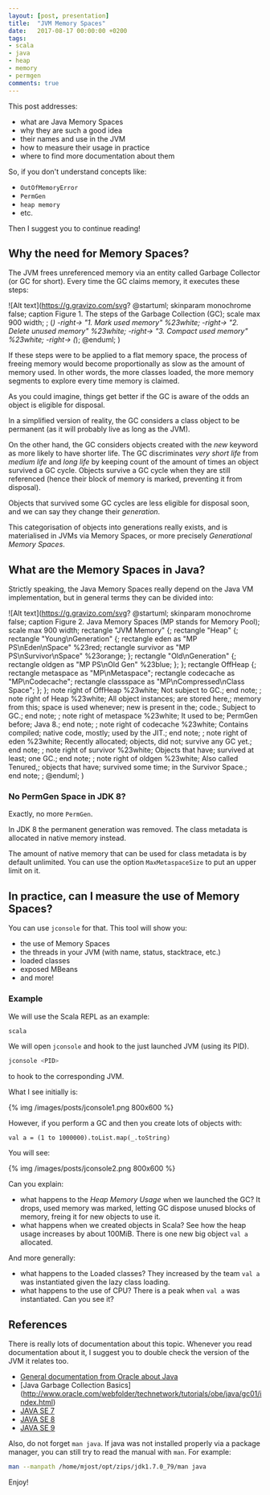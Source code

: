 ```yaml
---
layout: [post, presentation]
title:  "JVM Memory Spaces"
date:   2017-08-17 00:00:00 +0200
tags:
- scala
- java
- heap
- memory
- permgen
comments: true
---
```


This post addresses:

- what are Java Memory Spaces
- why they are such a good idea
- their names and use in the JVM
- how to measure their usage in practice
- where to find more documentation about them

<!--slide-down-->

So, if you don't understand concepts like:

- `OutOfMemoryError`
- `PermGen`
- `heap memory`
- etc.

Then I suggest you to continue reading!

<!--slide-next-->

<!--more-->

## Why the need for Memory Spaces?

<!--slide-ignore-begin-->

The JVM frees unreferenced memory via an entity called Garbage Collector (or GC for short).
Every time the GC claims memory, it executes these steps:

<!--slide-ignore-end-->

![Alt text](https://g.gravizo.com/svg?
@startuml;
skinparam monochrome false;
caption Figure 1. The steps of the Garbage Collection (GC);
scale max 900 width;
;
(*) -right-> "1. Mark used memory" %23white;
-right-> "2. Delete unused memory" %23white;
-right-> "3. Compact used memory" %23white;
-right-> \(*\);
@enduml;
)

<!--slide-ignore-begin-->

If these steps were to be applied to a flat memory space, the process of freeing memory would become
proportionally as slow as the amount of memory used. In other words, the more classes loaded, the more
memory segments to explore every time memory is claimed.

As you could imagine, things get better if the GC is aware of the odds an object is eligible for disposal.

In a simplified version of reality, the GC considers a class object to be permanent (as it will probably
live as long as the JVM).

On the other hand, the GC considers objects created with the _new_ keyword as
more likely to have shorter life. The GC discriminates _very short life_ from _medium life_ and _long life_
by keeping count of the amount of times an object survived a GC cycle. Objects survive a GC cycle when they
are still referenced (hence their block of memory is marked, preventing it from disposal).

Objects that survived some GC cycles are less eligible for disposal soon, and we can say they change
their _generation_.

This categorisation of objects into generations really exists, and is materialised in JVMs via Memory Spaces,
or more precisely _Generational Memory Spaces_.

<!--slide-ignore-end-->

<!--slide-next-->

## What are the Memory Spaces in Java?

<!--slide-ignore-begin-->

Strictly speaking, the Java Memory Spaces really depend on the Java VM implementation, but in general
terms they can be divided into:

<!--slide-ignore-end-->

![Alt text](https://g.gravizo.com/svg?
@startuml;
skinparam monochrome false;
caption Figure 2. Java Memory Spaces (MP stands for Memory Pool);
scale max 900 width;
rectangle "JVM Memory" {;
  rectangle "Heap" {;
    rectangle "Young\\nGeneration" {;
      rectangle eden as "MP PS\\nEden\\nSpace" %23red;
      rectangle survivor as "MP PS\\nSurvivor\\nSpace" %23orange;
    };
    rectangle "Old\\nGeneration" {;
      rectangle oldgen as "MP PS\\nOld Gen" %23blue;
    };
  };
  rectangle OffHeap {;
    rectangle metaspace as "MP\\nMetaspace";
    rectangle codecache as "MP\\nCodecache";
    rectangle classspace as "MP\\nCompressed\\nClass Space";
  };
};
note right of OffHeap %23white;
  Not subject to GC.;
end note;
;
note right of Heap %23white;
  All object instances;
  are stored here,;
  memory from this;
  space is used whenever;
  new is present in the;
  code.;
  Subject to GC.;
end note;
;
note right of metaspace %23white;
  It used to be;
  PermGen before;
  Java 8.;
end note;
;
note right of codecache %23white;
  Contains compiled;
  native code, mostly;
  used by the JIT.;
end note;
;
note right of eden %23white;
   Recently allocated;
   objects, did not;
   survive any GC yet.;
end note;
;
note right of survivor %23white;
   Objects that have;
   survived at least;
   one GC.;
end note;
;
note right of oldgen %23white;
  Also called Tenured,;
  objects that have;
  survived some time;
  in the Survivor Space.;
end note;
;
@enduml;
)

<!--slide-down-->

### No PermGen Space in JDK 8?

Exactly, no more `PermGen`. 

In JDK 8 the permanent generation was removed. The class metadata is allocated in native memory instead.

<!--slide-ignore-begin-->

The amount of native memory that can be used for class metadata is by default unlimited. You can use the option `MaxMetaspaceSize` to put an upper limit on it.

<!--slide-ignore-end-->

<!--slide-next-->

## In practice, can I measure the use of Memory Spaces?

You can use `jconsole` for that. This tool will show you:

- the use of Memory Spaces
- the threads in your JVM (with name, status, stacktrace, etc.)
- loaded classes
- exposed MBeans
- and more!

<!--slide-down-->

### Example

We will use the Scala REPL as an example: 

```bash
scala
```

We will open `jconsole` and hook to the just launched JVM (using its PID).

```bash
jconsole <PID>
```

to hook to the corresponding JVM.

<!--slide-ignore-begin-->

What I see initially is:

<!--slide-ignore-end-->

<!--slide-down-->

{% img /images/posts/jconsole1.png 800x600 %}

<!--slide-down-->

However, if you perform a GC and then you create lots of objects with:

```
val a = (1 to 1000000).toList.map(_.toString)
```

<!--slide-down-->

<!--slide-ignore-begin-->

You will see:

<!--slide-ignore-end-->

{% img /images/posts/jconsole2.png 800x600 %}

<!--slide-down-->

Can you explain:

- what happens to the _Heap Memory Usage_ when we launched the GC? It drops, used memory was marked, letting GC dispose unused blocks of memory, freing it for new objects to use it.
- what happens when we created objects in Scala? See how the heap usage increases by about 100MiB. There is one new big object `val a` allocated.

<!--slide-down-->

And more generally:

- what happens to the Loaded classes? They increased by the team `val a` was instantiated given the lazy class loading.
- what happens to the use of CPU? There is a peak when `val a` was instantiated. Can you see it?

<!--slide-next-->

## References

There is really lots of documentation about this topic. Whenever you read documentation about it, I suggest you to
double check the version of the JVM it relates too.

- [General documentation from Oracle about Java](http://docs.oracle.com/en/java/)
- [Java Garbage Collection Basics] (http://www.oracle.com/webfolder/technetwork/tutorials/obe/java/gc01/index.html)
- [JAVA SE 7](http://docs.oracle.com/javase/7/)
- [JAVA SE 8](http://docs.oracle.com/javase/8/)
- [JAVA SE 9](http://docs.oracle.com/javase/9/)

<!--slide-down-->

Also, do not forget `man java`. If java was not installed properly via a package manager, you can still try to read the manual with `man`. For example: 

```bash
man --manpath /home/mjost/opt/zips/jdk1.7.0_79/man java
```

<!--slide-next-->

Enjoy!
